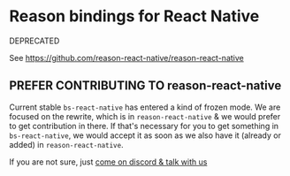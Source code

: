 # Reason bindings for React Native

DEPRECATED

See https://github.com/reason-react-native/reason-react-native

## PREFER CONTRIBUTING TO reason-react-native

Current stable `bs-react-native` has entered a kind of frozen mode. We are
focused on the rewrite, which is in `reason-react-native` & we would prefer to
get contribution in there. If that's necessary for you to get something in
`bs-react-native`, we would accept it as soon as we also have it (already or
added) in `reason-react-native`.

If you are not sure, just
[come on discord & talk with us](https://reasonml-community.github.io/reason-react-native/discord/)
